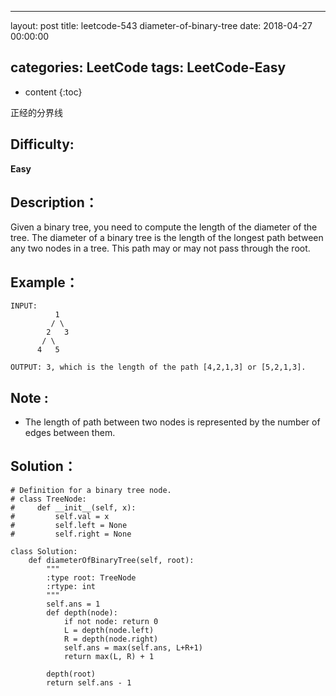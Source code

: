 
---
layout: post
title:  leetcode-543 diameter-of-binary-tree
date:   2018-04-27 00:00:00

categories: LeetCode
tags: LeetCode-Easy
---

* content
{:toc}

正经的分界线





## Difficulty:

**Easy**

## Description：

Given a binary tree, you need to compute the length of the diameter of the tree. 
The diameter of a binary tree is the length of the longest path between any two 
nodes in a tree. This path may or may not pass through the root.

## Example：

```
INPUT:
          1
         / \
        2   3
       / \     
      4   5 
      
OUTPUT: 3, which is the length of the path [4,2,1,3] or [5,2,1,3].

```

## Note :

- The length of path between two nodes is represented by the number of edges between them.

## Solution：

```
# Definition for a binary tree node.
# class TreeNode:
#     def __init__(self, x):
#         self.val = x
#         self.left = None
#         self.right = None

class Solution:
    def diameterOfBinaryTree(self, root):
        """
        :type root: TreeNode
        :rtype: int
        """
        self.ans = 1
        def depth(node):
            if not node: return 0
            L = depth(node.left)
            R = depth(node.right)
            self.ans = max(self.ans, L+R+1)
            return max(L, R) + 1

        depth(root)
        return self.ans - 1
```